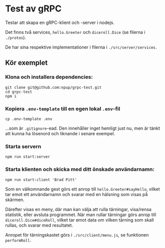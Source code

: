 # Test av gRPC

Testar att skapa en gRPC-klient och -server i nodejs.  


Det finns två services, `hello.Greeter` och `diceroll.Dice` (se filerna i `./protos`).

De har sina respektive implementationer i filerna i `./src/server/services`.

## Kör exemplet


### Klona och installera dependencies:

    git clone git@github.com:npup/grpc-test.git
    cd grpc-test
    npm i

### Kopiera `.env-template` till en egen lokal `.env`-fil

    cp .env-template .env

...som är `.gitignore`-ead.  Den innehåller inget hemligt just nu, men är tänkt att kunna ha lösenord och liknande i senare exempel.


### Starta servern

    npm run start:server

### Starta klienten och skicka med ditt önskade användarnamn:

    npm run start:client 'Brad Pitt'


Som en välkomnande gest görs ett anrop till `hello.Greeter#sayHello`, vilket tar emot ett användarnamn och svarar med en hälsning som visas på skärmen.

Därefter visas en meny, där man kan välja att rulla tärningar, visa/rensa statistik, eller avsluta programmet.  När man rullar tärningar görs anrop till `diceroll.Dice#diceRoll`, vilket tar emot data om vilken tärning som skall rullas, och svarar med resultatet.

Anropet för tärningskastet görs i `./src/client/menu.js`, se funktionen `performRoll`.

